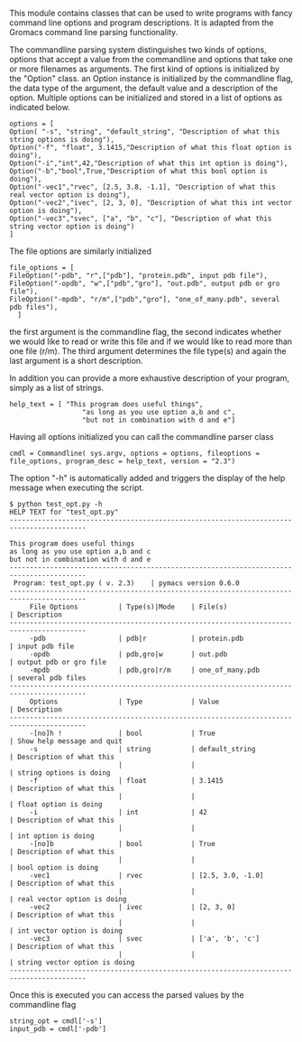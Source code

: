 This module contains classes that can be used to write programs with fancy command line options and program descriptions.
It is adapted from the Gromacs command line parsing functionality.

The commandline parsing system distinguishes two kinds of options, options that accept a value from the commandline and options that take one or more filenames as arguments.
The first kind of options is initialized by the "Option" class.
an Option instance is initialized by the commandline flag, the data type of the argument, the default value and a description of the option. Multiple options can be initialized and stored in a list of options as indicated below.

```
options = [
Option( "-s", "string", "default_string", "Description of what this string options is doing"),
Option("-f", "float", 3.1415,"Description of what this float option is doing"),
Option("-i","int",42,"Description of what this int option is doing"),
Option("-b","bool",True,"Description of what this bool option is doing"),
Option("-vec1","rvec", [2.5, 3.8, -1.1], "Description of what this real vector option is doing"),
Option("-vec2","ivec", [2, 3, 0], "Description of what this int vector option is doing"),
Option("-vec3","svec", ["a", "b", "c"], "Description of what this string vector option is doing")
]
```
The file options are similarly initialized
```
file_options = [
FileOption("-pdb", "r",["pdb"], "protein.pdb", input pdb file"),
FileOption("-opdb", "w",["pdb","gro"], "out.pdb", output pdb or gro file"),
FileOption("-mpdb", "r/m",["pdb","gro"], "one_of_many.pdb", several pdb files"),
  ]
```

the first argument is the commandline flag, the second indicates whether we would like to read or write this file and if we would like to read more than one file (r/m). The third argument determines the file type(s) and again the last argument is a short description.

In addition you can provide a more exhaustive description of your program, simply as a list of strings.
```
help_text = [ "This program does useful things",
                  "as long as you use option a,b and c",
                  "but not in combination with d and e"]
```

Having all options initialized you can call the commandline parser class

```
cmdl = Commandline( sys.argv, options = options, fileoptions = file_options, program_desc = help_text, version = "2.3")
```

The option "-h" is automatically added and triggers the display of the help message when executing the script.

```
$ python test_opt.py -h
HELP TEXT for "test_opt.py"
-----------------------------------------------------------------------------------------

This program does useful things
as long as you use option a,b and c
but not in combination with d and e
-----------------------------------------------------------------------------------------
 Program: test_opt.py ( v. 2.3)    | pymacs version 0.6.0
-----------------------------------------------------------------------------------------
     File Options          | Type(s)|Mode    | File(s)                | Description
-----------------------------------------------------------------------------------------
     -pdb                  | pdb|r           | protein.pdb            | input pdb file
     -opdb                 | pdb,gro|w       | out.pdb                | output pdb or gro file
     -mpdb                 | pdb,gro|r/m     | one_of_many.pdb        | several pdb files
-----------------------------------------------------------------------------------------
     Options               | Type            | Value                  | Description
-----------------------------------------------------------------------------------------
     -[no]h !              | bool            | True                   | Show help message and quit 
     -s                    | string          | default_string         | Description of what this 
                           |                 |                        | string options is doing
     -f                    | float           | 3.1415                 | Description of what this 
                           |                 |                        | float option is doing
     -i                    | int             | 42                     | Description of what this 
                           |                 |                        | int option is doing
     -[no]b                | bool            | True                   | Description of what this 
                           |                 |                        | bool option is doing
     -vec1                 | rvec            | [2.5, 3.0, -1.0]       | Description of what this 
                           |                 |                        | real vector option is doing
     -vec2                 | ivec            | [2, 3, 0]              | Description of what this 
                           |                 |                        | int vector option is doing
     -vec3                 | svec            | ['a', 'b', 'c']        | Description of what this 
                           |                 |                        | string vector option is doing
-----------------------------------------------------------------------------------------

```

Once this is executed you can access the parsed values by the commandline flag

```
string_opt = cmdl['-s']
input_pdb = cmdl['-pdb']
```